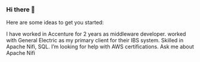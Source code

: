 ### Hi there 👋

Here are some ideas to get you started:

I have worked in Accenture for 2 years as middleware developer.
worked with General Electric as my primary client for their IBS system.
Skilled in Apache Nifi, SQL.
I’m looking for help with AWS certifications.
Ask me about Apache Nifi

